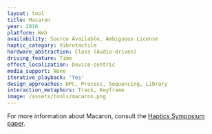 ```yaml
---
layout: tool
title: Macaron
year: 2016
platform: Web
availability: Source Available, Ambiguous License
haptic_category: Vibrotactile
hardware_abstraction: Class (Audio-driven)
driving_feature: Time
effect_localization: Device-centric
media_support: None
iterative_playback: 'Yes'
design_approaches: DPC, Process, Sequencing, Library
interaction_metaphors: Track, Keyframe
image: /assets/tools/macaron.png
---
```

For more information about Macaron, consult the [Haptics Symposium paper](https://doi.org/10.1109/HAPTICS.2016.7463155).
